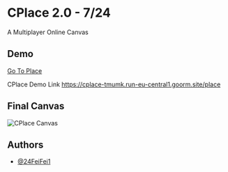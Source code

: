 
# CPlace 2.0 - 7/24

A Multiplayer Online Canvas


## Demo
[Go To Place]([https://github.com/user/repository/fork](https://cplace-tmumk.run-eu-central1.goorm.site/place))



CPlace Demo Link https://cplace-tmumk.run-eu-central1.goorm.site/place
## Final Canvas

![CPlace Canvas](https://cplace-tmumk.run-eu-central1.goorm.site/place.png?)



## Authors

- [@24FeiFei1](https://www.github.com/24FeiFei1)




